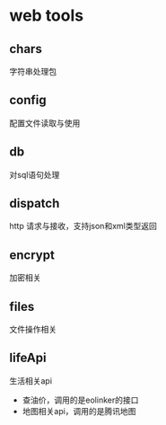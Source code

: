 # web tools

## chars
字符串处理包

## config
配置文件读取与使用

## db
对sql语句处理

## dispatch
http 请求与接收，支持json和xml类型返回

## encrypt
加密相关

## files
文件操作相关

## lifeApi
生活相关api
- 查油价，调用的是eolinker的接口
- 地图相关api，调用的是腾讯地图